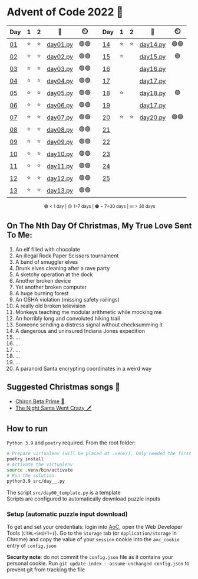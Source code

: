 # Advent of Code 2022 🎄

<div align="center">

| Day                                        | 1   | 2   | 📃                        | ⏲️   | | Day                                        | 1   | 2   | 📃                        | ⏲️   |
| ------------------------------------------ | :-: | :-: | :-----------------------: | :--: |-| -------------------------------------------| :-: | :-: | :-----------------------: | :--: |
| [01](https://adventofcode.com/2022/day/1)  | ⭐  | ⭐  | [day01.py](src/day01.py)  | 🟢🟢 | | [14](https://adventofcode.com/2022/day/14) | ⭐  | ⭐  | [day14.py](src/day14.py)  | 🟢🟢 |
| [02](https://adventofcode.com/2022/day/2)  | ⭐  | ⭐  | [day02.py](src/day02.py)  | 🟢🟢 | | [15](https://adventofcode.com/2022/day/15) | ⭐  |     | [day15.py](src/day15.py)  | 🟢   |
| [03](https://adventofcode.com/2022/day/3)  | ⭐  | ⭐  | [day03.py](src/day03.py)  | 🟢🟢 | | [16](https://adventofcode.com/2022/day/16) |     |     | [day16.py](src/day16.py)  |      |
| [04](https://adventofcode.com/2022/day/4)  | ⭐  | ⭐  | [day04.py](src/day04.py)  | 🟢🟢 | | [17](https://adventofcode.com/2022/day/17) |     |     | [day17.py](src/day17.py)  |      |
| [05](https://adventofcode.com/2022/day/5)  | ⭐  | ⭐  | [day05.py](src/day05.py)  | 🟢🟢 | | [18](https://adventofcode.com/2022/day/18) | ⭐  |     | [day18.py](src/day18.py)  | 🟢   |
| [06](https://adventofcode.com/2022/day/6)  | ⭐  | ⭐  | [day06.py](src/day06.py)  | 🟢🟢 | | [19](https://adventofcode.com/2022/day/19) |     |     | [day17.py](src/day19.py)  |      |
| [07](https://adventofcode.com/2022/day/7)  | ⭐  | ⭐  | [day07.py](src/day07.py)  | 🟢🟢 | | [20](https://adventofcode.com/2022/day/20) | ⭐  | ⭐  | [day20.py](src/day20.py)  | 🟢🟢 |
| [08](https://adventofcode.com/2022/day/8)  | ⭐  | ⭐  | [day08.py](src/day08.py)  | 🟢🟢 | | [21](https://adventofcode.com/2022/day/21) |     |     |                           |      |
| [09](https://adventofcode.com/2022/day/9)  | ⭐  | ⭐  | [day09.py](src/day09.py)  | 🟢🟢 | | [22](https://adventofcode.com/2022/day/22) |     |     |                           |      |
| [10](https://adventofcode.com/2022/day/10) | ⭐  | ⭐  | [day10.py](src/day10.py)  | 🟢🟢 | | [23](https://adventofcode.com/2022/day/23) |     |     |                           |      |
| [11](https://adventofcode.com/2022/day/11) | ⭐  | ⭐  | [day11.py](src/day11.py)  | 🟢🟢 | | [24](https://adventofcode.com/2022/day/24) |     |     |                           |      |
| [12](https://adventofcode.com/2022/day/12) | ⭐  | ⭐  | [day12.py](src/day12.py)  | 🟢🟢 | | [25](https://adventofcode.com/2022/day/25) |     |     |                           |      |
| [13](https://adventofcode.com/2022/day/13) | ⭐  | ⭐  | [day13.py](src/day13.py)  | 🟢🟢 | |                                            |     |     |                           |      |

<sub>🟢 < 1 day | 🟡 1÷7 days | 🟠 = 7÷30 days | 💤 > 30 days</sub>

</div>

## On The Nth Day Of Christmas, My True Love Sent To Me:

1. An elf filled with chocolate
2. An illegal Rock Paper Scissors tournament
3. A band of smuggler elves
4. Drunk elves cleaning after a rave party
5. A sketchy operation at the dock
6. Another broken device
7. Yet another broken computer
8. A huge burning forest
9. An OSHA violation (missing safety railings)
10. A really old broken television
11. Monkeys teaching me modular arithmetic while mocking me
12. An horribly long and convoluted hiking trail
13. Someone sending a distress signal without checksumming it
14. A dangerous and uninsured Indiana Jones expedition
15. ...
16. ...
17. ...
18. ...
19. ...
20. A paranoid Santa encrypting coordinates in a weird way

## Suggested Christmas songs 🔔

- [Chiron Beta Prime 🤖](https://www.youtube.com/watch?v=LUoDmRM2aJ0)
- [The Night Santa Went Crazy 🗡️](https://www.youtube.com/watch?v=0FJU4GrXztE)

## How to run

`Python 3.9` and `poetry` required. From the root folder:

````bash
# Prepare virtualenv (will be placed at .venv/). Only needed the first time
poetry install
# Activate the virtualenv
source .venv/bin/activate
# Run the solution
python3.9 src/day__.py
````

The script `src/day00_template.py` is a template  
Scripts are configured to automatically download puzzle inputs

### Setup (automatic puzzle input download)

To get and set your credentials: login into [AoC](https://adventofcode.com/), open the Web Developer Tools (`CTRL+SHIFT+I`). Go to the `Storage` tab (or `Application/Storage` in Chrome) and copy the value of your `session` cookie into the `aoc_cookie` entry of `config.json`

**Security note**: do not commit the `config.json` file as it contains your personal cookie. Run `git update-index --assume-unchanged config.json` to prevent git from tracking the file
